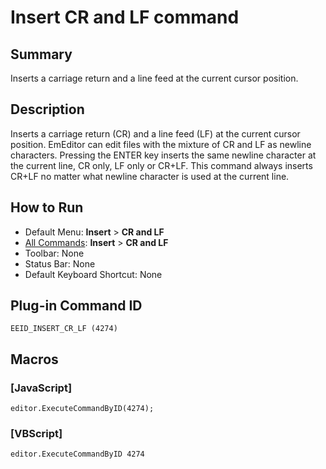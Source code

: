 # Insert CR and LF command

## Summary

Inserts a carriage return and a line feed at the current cursor position.

## Description

Inserts a carriage return (CR) and a line feed (LF) at the current cursor
position. EmEditor
can edit files with the mixture of CR and LF as newline characters. Pressing the
ENTER key inserts the same newline character at the current line, CR only, LF
only or CR+LF. This command always inserts CR+LF no matter what newline character is used at the current line.

## How to Run

- Default Menu: **Insert** \> **CR and LF**
- [All Commands](../tools/all_commands): **Insert** \> **CR and LF**
- Toolbar: None
- Status Bar: None
- Default Keyboard Shortcut: None

## Plug-in Command ID

```
EEID_INSERT_CR_LF (4274)```

## Macros

### \[JavaScript\]

```
editor.ExecuteCommandByID(4274);
```

### \[VBScript\]

```
editor.ExecuteCommandByID 4274
```
